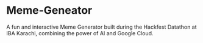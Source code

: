 # Meme-Geneator
A fun and interactive Meme Generator built during the Hackfest Datathon at IBA Karachi, combining the power of AI and Google Cloud.

